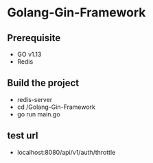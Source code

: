 # Golang-Gin-Framework

## Prerequisite
- GO v1.13
- Redis

## Build the project
- redis-server
- cd /Golang-Gin-Framework 
- go run main.go

## test url
- localhost:8080/api/v1/auth/throttle